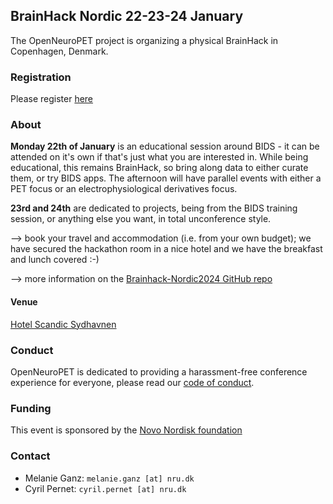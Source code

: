 ## BrainHack Nordic 22-23-24 January

The OpenNeuroPET project is organizing a physical BrainHack in Copenhagen, Denmark.

### Registration
Please register [here](https://forms.gle/Qbu8ECafzyE239dE6)

### About

**Monday 22th of January** is an educational session around BIDS - it can be attended on it's own if that's just what you are interested in. While being educational, this remains BrainHack, so bring along data to either curate them, or try BIDS apps. The afternoon will have parallel events with either a PET focus or an electrophysiological derivatives focus.

**23rd and 24th** are dedicated to projects, being from the BIDS training session, or anything else you want, in total unconference style. 

--> book your travel and accommodation (i.e. from your own budget); we have secured the hackathon room in a nice hotel and we have the breakfast and lunch covered :-) 

--> more information on the [Brainhack-Nordic2024 GitHub repo](https://github.com/openneuropet/outreach/blob/main/Brainhack-Nordic2024/README.md)

#### Venue

[Hotel Scandic Sydhavnen](https://www.scandichotels.com/hotels/denmark/copenhagen/scandic-sydhavnen)

### Conduct

OpenNeuroPET is dedicated to providing a harassment-free conference experience for everyone, please read our [code of conduct](https://github.com/openneuropet/outreach/blob/main/Brainhack-Nordic2024/code_of_conduct.md).

### Funding
This event is sponsored by the [Novo Nordisk foundation](https://novonordiskfonden.dk/) 



### Contact

- Melanie Ganz: `melanie.ganz [at] nru.dk`  
- Cyril Pernet: `cyril.pernet [at] nru.dk` 
